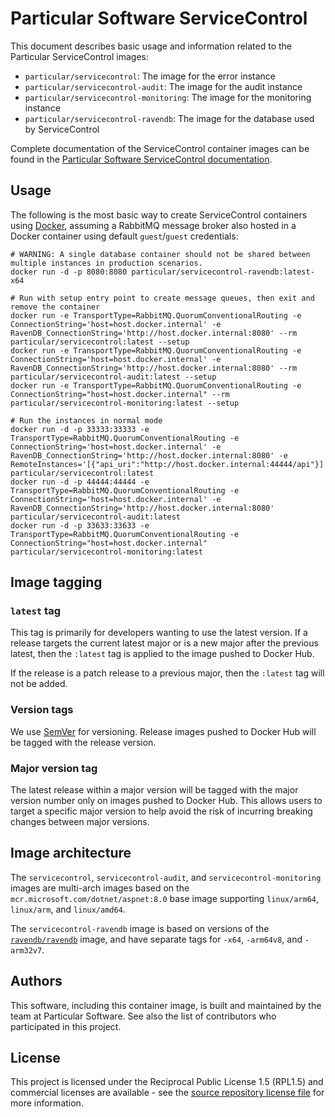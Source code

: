# Particular Software ServiceControl

This document describes basic usage and information related to the Particular ServiceControl images:

* `particular/servicecontrol`: The image for the error instance
* `particular/servicecontrol-audit`: The image for the audit instance
* `particular/servicecontrol-monitoring`: The image for the monitoring instance
* `particular/servicecontrol-ravendb`: The image for the database used by ServiceControl

Complete documentation of the ServiceControl container images can be found in the [Particular Software ServiceControl documentation](https://docs.particular.net/servicecontrol).

## Usage

The following is the most basic way to create ServiceControl containers using [Docker](https://www.docker.com/), assuming a RabbitMQ message broker also hosted in a Docker container using default `guest`/`guest` credentials:

```shell
# WARNING: A single database container should not be shared between multiple instances in production scenarios.
docker run -d -p 8080:8080 particular/servicecontrol-ravendb:latest-x64

# Run with setup entry point to create message queues, then exit and remove the container
docker run -e TransportType=RabbitMQ.QuorumConventionalRouting -e ConnectionString='host=host.docker.internal' -e RavenDB_ConnectionString='http://host.docker.internal:8080' --rm particular/servicecontrol:latest --setup
docker run -e TransportType=RabbitMQ.QuorumConventionalRouting -e ConnectionString='host=host.docker.internal' -e RavenDB_ConnectionString='http://host.docker.internal:8080' --rm particular/servicecontrol-audit:latest --setup
docker run -e TransportType=RabbitMQ.QuorumConventionalRouting -e ConnectionString="host=host.docker.internal" --rm particular/servicecontrol-monitoring:latest --setup

# Run the instances in normal mode
docker run -d -p 33333:33333 -e TransportType=RabbitMQ.QuorumConventionalRouting -e ConnectionString='host=host.docker.internal' -e RavenDB_ConnectionString='http://host.docker.internal:8080' -e RemoteInstances='[{"api_uri":"http://host.docker.internal:44444/api"}]' particular/servicecontrol:latest
docker run -d -p 44444:44444 -e TransportType=RabbitMQ.QuorumConventionalRouting -e ConnectionString='host=host.docker.internal' -e RavenDB_ConnectionString='http://host.docker.internal:8080' particular/servicecontrol-audit:latest
docker run -d -p 33633:33633 -e TransportType=RabbitMQ.QuorumConventionalRouting -e ConnectionString="host=host.docker.internal" particular/servicecontrol-monitoring:latest
```

## Image tagging

### `latest` tag

This tag is primarily for developers wanting to use the latest version. If a release targets the current latest major or is a new major after the previous latest, then the `:latest` tag is applied to the image pushed to Docker Hub.

If the release is a patch release to a previous major, then the `:latest` tag will not be added.

### Version tags

We use [SemVer](http://semver.org/) for versioning. Release images pushed to Docker Hub will be tagged with the release version.

### Major version tag

The latest release within a major version will be tagged with the major version number only on images pushed to Docker Hub. This allows users to target a specific major version to help avoid the risk of incurring breaking changes between major versions.

## Image architecture

The `servicecontrol`, `servicecontrol-audit`, and `servicecontrol-monitoring` images are multi-arch images based on the `mcr.microsoft.com/dotnet/aspnet:8.0` base image supporting `linux/arm64`, `linux/arm`, and `linux/amd64`.

The `servicecontrol-ravendb` image is based on versions of the [`ravendb/ravendb`](https://hub.docker.com/r/ravendb/ravendb) image, and have separate tags for `-x64`, `-arm64v8`, and `-arm32v7`.

## Authors

This software, including this container image, is built and maintained by the team at Particular Software. See also the list of contributors who participated in this project.

## License

This project is licensed under the Reciprocal Public License 1.5 (RPL1.5) and commercial licenses are available - see the [source repository license file](https://github.com/Particular/ServiceControl/blob/master/LICENSE.md) for more information.